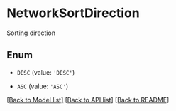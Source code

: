 # NetworkSortDirection

Sorting direction

## Enum

* `DESC` (value: `'DESC'`)

* `ASC` (value: `'ASC'`)

[[Back to Model list]](../README.md#documentation-for-models) [[Back to API list]](../README.md#documentation-for-api-endpoints) [[Back to README]](../README.md)


